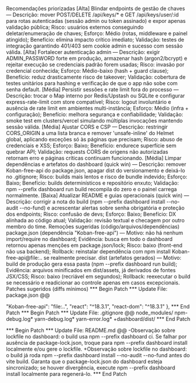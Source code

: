 Recomendações priorizadas
[Alta] Blindar endpoints de gestão de chaves — Descrição: mover POST/DELETE /api/keys/* e GET /api/keys/user/:id para rotas autenticadas (sessão admin ou token assinado) e expor apenas validação pública; Risco: usuários externos conseguindo deletar/enumeração de chaves; Esforço: Médio (rotas, middleware e painel atingido); Benefício: elimina impacto crítico imediato; Validação: testes de integração garantindo 401/403 sem cookie admin e sucesso com sessão válida.
[Alta] Fortalecer autenticação admin — Descrição: exigir ADMIN_PASSWORD forte em produção, armazenar hash (argon2/bcrypt) e rejeitar execução se credenciais padrão forem usadas; Risco: invasão por credencial conhecida; Esforço: Médio-baixo (hash + guard clause); Benefício: reduz drasticamente risco de takeover; Validação: cobertura de testes unitários para hashing e verificação de que o app não sobe com senha default.
[Média] Persistir sessões e rate limit fora do processo — Descrição: trocar o Map interno por Redis/Upstash ou SQLite e configurar express-rate-limit com store compatível; Risco: logout involuntário e ausência de rate limit em ambientes multi-instância; Esforço: Médio (infra + configuração); Benefício: melhora segurança e confiabilidade; Validação: smoke test em clusters/vercel simulando múltiplas invocações mantendo sessão válida.
[Média] Ajustar CORS e CSP — Descrição: restringir CORS_ORIGIN a uma lista branca e remover 'unsafe-inline' do Helmet global, aplicando exceções só às páginas que precisam; Risco: abuso de credenciais e XSS; Esforço: Baixo; Benefício: endurece superfície sem quebrar API; Validação: requests CORS de origens não autorizadas retornam erro e páginas críticas continuam funcionando.
[Média] Limpar dependências e artefatos do dashboard (quick win) — Descrição: remover Koban-free-api do package.json, apagar dist do versionamento e deixá-lo no .gitignore; Risco: builds mais lentos e risco de bundle indevido; Esforço: Baixo; Benefício: builds determinísticos e repositório enxuto; Validação: npm --prefix dashboard run build recompila do zero e o painel carrega normalmente.
[Baixa] Atualizar README e guias operacionais (quick win) — Descrição: corrigir a nota do build (npm --prefix dashboard install --no-audit --no-fund) e acrescentar alertas sobre senha obrigatória e proteção dos endpoints; Risco: confusão de devs; Esforço: Baixo; Benefício: DX alinhada ao código atual; Validação: revisão textual e checagem por outro membro do time.
Remoções sugeridas (código/arquivos/dependências)
package.json (dependência "Koban-free-api") — Motivo: não há nenhum import/require no dashboard; Evidência: busca em todo o dashboard retornou apenas menções em package.json/lock; Risco: baixo (front-end não usa backend); Rollback: reinstalar dependência com npm install Koban-free-api@file:.. se realmente precisar.
dist (artefatos gerados) — Motivo: build de produção gera essa pasta (npm --prefix dashboard run build); Evidência: arquivos minificados em dist/assets, já derivados de fontes JSX/CSS; Risco: baixo (recriável em segundos); Rollback: reexecutar o build se necessário e readicionar ao controle apenas em casos excepcionais.
Patches sugeridos (diffs mínimos)
*** Begin Patch *** Update File: package.json @@

"Koban-free-api": "file:..", "react": "^18.3.1", "react-dom": "^18.3.1" }, *** End Patch
*** Begin Patch *** Update File: .gitignore @@ node_modules/ npm-debug.log* yarn-debug.log* yarn-error.log* +dashboard/dist/ *** End Patch

*** Begin Patch *** Update File: README.md @@ -Observação sobre lockfile no dashboard: o build usa npm --prefix dashboard ci. Se falhar por ausência de package-lock.json, troque para npm --prefix dashboard install localmente e/ou gere o lockfile. +Observação sobre lockfile no dashboard: o build já roda npm --prefix dashboard install --no-audit --no-fund antes do vite build. Garanta que o package-lock.json do dashboard esteja sincronizado; se houver divergência, execute npm --prefix dashboard install localmente para regenerá-lo. *** End Patch
